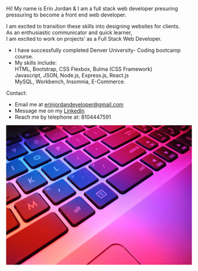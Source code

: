 Hi! My name is Erin Jordan & I am a full stack web developer presuring pressuring to become a front end web developer. <br>

I am excited to transition these skills into designing websites for clients. <br>
As an enthusiastic communicator and quick learner, <br>
I am excited to work on projects’ as a Full Stack Web Developer.

* I have successfully completed Denver University- Coding bootcamp course. <br>
* My skills include: <br>
HTML, Bootstrap, CSS Flexbox, Bulma (CSS Framework) <br>
Javascript, JSON, Node.js, Express.js, React.js <br>
MySQL, Workbench, Insomnia, E-Commerce.

Contact:
* Email me at erinjordandeveloper@gmail.com
* Message me on my <a href="https://www.linkedin.com/in/erin-jordan-6b58a51a0/">LinkedIn</a>
* Reach me by telephone at: 8104447591


<img src='./githubpicture.jpg'/>
